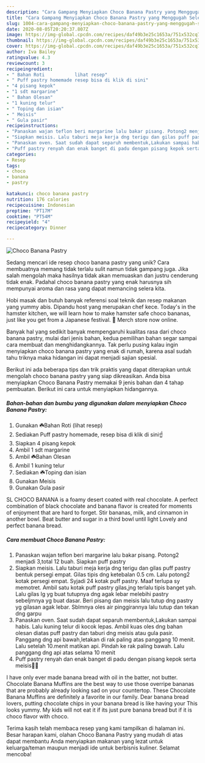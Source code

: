 ```yaml
---
description: "Cara Gampang Menyiapkan Choco Banana Pastry yang Menggugah Selera"
title: "Cara Gampang Menyiapkan Choco Banana Pastry yang Menggugah Selera"
slug: 1004-cara-gampang-menyiapkan-choco-banana-pastry-yang-menggugah-selera
date: 2020-08-05T20:20:37.807Z
image: https://img-global.cpcdn.com/recipes/daf49b3e25c1653a/751x532cq70/choco-banana-pastry-foto-resep-utama.jpg
thumbnail: https://img-global.cpcdn.com/recipes/daf49b3e25c1653a/751x532cq70/choco-banana-pastry-foto-resep-utama.jpg
cover: https://img-global.cpcdn.com/recipes/daf49b3e25c1653a/751x532cq70/choco-banana-pastry-foto-resep-utama.jpg
author: Iva Bailey
ratingvalue: 4.3
reviewcount: 3
recipeingredient:
- " Bahan Roti           lihat resep"
- " Puff pastry homemade resep bisa di klik di sini"
- "4 pisang kepok"
- "1 sdt margarine"
- " Bahan Olesan"
- "1 kuning telur"
- " Toping dan isian"
- " Meisis"
- " Gula pasir"
recipeinstructions:
- "Panaskan wajan teflon beri margarine lalu bakar pisang. Potong2 menjadi 3,total 12 buah. Siapkan puff pastry"
- "Siapkan meisis. Lalu taburi meja kerja dng terigu dan gilas puff pastry bentuk persegi empat. Gilas tipis dng ketebalan 0.5 cm. Lalu potong2 kotak persegi empat. Syjadi 24 kotak puff pastry. Maaf terlupa sy memotret. Ambil satu kotak puff pastry gilas,jng terlalu tipis banget yah. Lalu gilas lg yg buat tutupnya dng agak lebar melebihi pastry sebeljmnya yg buat dasar. Beri pisang dan meisis lalu tutup dng pastry yg gilasan agak lebar. Sblmnya oles air pinggirannya lalu tutup dan tekan dng garpu"
- "Panaskan oven. Saat sudah dapat separuh membentuk,Lakukan sampai habis. Lalu kuning telur di kocok lepas. Ambil kuas oles dng bahan olesan diatas puff pastry dan taburi dng meisis atau gula pasir. Panggang dng api bawah,letakan di rak paling atas panggang 10 menit. Lalu setelah 10.menit matikan api. Pindah ke rak paling bawah. Lalu panggang dng api atas selama 10 menit"
- "Puff pastry renyah dan enak banget di padu dengan pisang kepok serta meisis💞😍"
categories:
- Resep
tags:
- choco
- banana
- pastry

katakunci: choco banana pastry 
nutrition: 176 calories
recipecuisine: Indonesian
preptime: "PT17M"
cooktime: "PT54M"
recipeyield: "4"
recipecategory: Dinner

---
```



![Choco Banana Pastry](https://img-global.cpcdn.com/recipes/daf49b3e25c1653a/751x532cq70/choco-banana-pastry-foto-resep-utama.jpg)

Sedang mencari ide resep choco banana pastry yang unik? Cara membuatnya memang tidak terlalu sulit namun tidak gampang juga. Jika salah mengolah maka hasilnya tidak akan memuaskan dan justru cenderung tidak enak. Padahal choco banana pastry yang enak harusnya sih mempunyai aroma dan rasa yang dapat memancing selera kita.

Hobi masak dan butuh banyak referensi soal teknik dan resep makanan yang yummy abis. Dipandu host yang merupakan chef kece. Today&#39;s in the hamster kitchen, we will learn how to make hamster safe choco bananas, just like you get from a Japanese festival. 👕 Merch store now online.

Banyak hal yang sedikit banyak mempengaruhi kualitas rasa dari choco banana pastry, mulai dari jenis bahan, kedua pemilihan bahan segar sampai cara membuat dan menghidangkannya. Tak perlu pusing kalau ingin menyiapkan choco banana pastry yang enak di rumah, karena asal sudah tahu triknya maka hidangan ini dapat menjadi sajian spesial.


Berikut ini ada beberapa tips dan trik praktis yang dapat diterapkan untuk mengolah choco banana pastry yang siap dikreasikan. Anda bisa menyiapkan Choco Banana Pastry memakai 9 jenis bahan dan 4 tahap pembuatan. Berikut ini cara untuk menyiapkan hidangannya.

<!--inarticleads1-->

##### Bahan-bahan dan bumbu yang digunakan dalam menyiapkan Choco Banana Pastry:

1. Gunakan  ☘️Bahan Roti           (lihat resep)
1. Sediakan  Puff pastry homemade, resep bisa di klik di sini☝️
1. Siapkan 4 pisang kepok
1. Ambil 1 sdt margarine
1. Ambil  ☘️Bahan Olesan
1. Ambil 1 kuning telur
1. Sediakan  ☘️Toping dan isian
1. Gunakan  Meisis
1. Gunakan  Gula pasir


SL CHOCO BANANA is a foamy desert coated with real chocolate. A perfect combination of black chocolate and banana flavor is created for moments of enjoyment that are hard to forget. Stir bananas, milk, and cinnamon in another bowl. Beat butter and sugar in a third bowl until light Lovely and perfect banana bread. 

<!--inarticleads2-->

##### Cara membuat Choco Banana Pastry:

1. Panaskan wajan teflon beri margarine lalu bakar pisang. Potong2 menjadi 3,total 12 buah. Siapkan puff pastry
1. Siapkan meisis. Lalu taburi meja kerja dng terigu dan gilas puff pastry bentuk persegi empat. Gilas tipis dng ketebalan 0.5 cm. Lalu potong2 kotak persegi empat. Syjadi 24 kotak puff pastry. Maaf terlupa sy memotret. Ambil satu kotak puff pastry gilas,jng terlalu tipis banget yah. Lalu gilas lg yg buat tutupnya dng agak lebar melebihi pastry sebeljmnya yg buat dasar. Beri pisang dan meisis lalu tutup dng pastry yg gilasan agak lebar. Sblmnya oles air pinggirannya lalu tutup dan tekan dng garpu
1. Panaskan oven. Saat sudah dapat separuh membentuk,Lakukan sampai habis. Lalu kuning telur di kocok lepas. Ambil kuas oles dng bahan olesan diatas puff pastry dan taburi dng meisis atau gula pasir. Panggang dng api bawah,letakan di rak paling atas panggang 10 menit. Lalu setelah 10.menit matikan api. Pindah ke rak paling bawah. Lalu panggang dng api atas selama 10 menit
1. Puff pastry renyah dan enak banget di padu dengan pisang kepok serta meisis💞😍


I have only ever made banana bread with oil in the batter, not butter. Chocolate Banana Muffins are the best way to use those overripe bananas that are probably already looking sad on your countertop. These Chocolate Banana Muffins are definitely a favorite in our family. Dear banana bread lovers, putting chocolate chips in your banana bread is like having your This looks yummy. My kids will not eat it if its just pure banana bread but if it is choco flavor with choco. 

Terima kasih telah membaca resep yang kami tampilkan di halaman ini. Besar harapan kami, olahan Choco Banana Pastry yang mudah di atas dapat membantu Anda menyiapkan makanan yang lezat untuk keluarga/teman maupun menjadi ide untuk berbisnis kuliner. Selamat mencoba!
